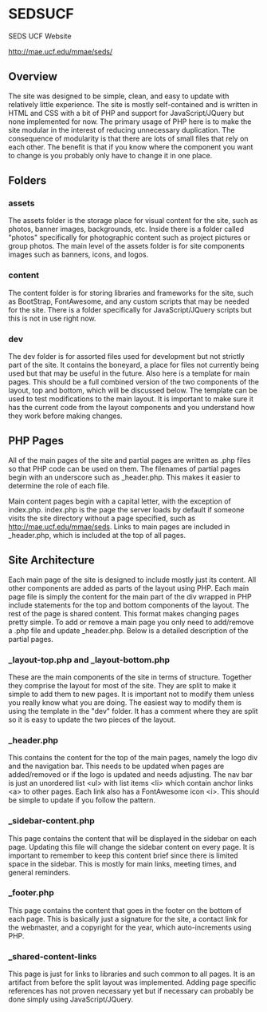 # SEDSUCF
SEDS UCF Website

http://mae.ucf.edu/mmae/seds/


## Overview

The site was designed to be simple, clean, and easy to update with relatively little experience. The site is mostly self-contained and is written in HTML and CSS with a bit of PHP and support for JavaScript/JQuery but none implemented for now. The primary usage of PHP here is to make the site modular in the interest of reducing unnecessary duplication. The consequence of modularity is that there are lots of small files that rely on each other. The benefit is that if you know where the component you want to change is you probably only have to change it in one place.

## Folders

### assets

The assets folder is the storage place for visual content for the site, such as photos, banner images, backgrounds, etc. Inside there is a folder called "photos" specifically for photographic content such as project pictures or group photos. The main level of the assets folder is for site components images such as banners, icons, and logos.

### content

The content folder is for storing libraries and frameworks for the site, such as BootStrap, FontAwesome, and any custom scripts that may be needed for the site. There is a folder specifically for JavaScript/JQuery scripts but this is not in use right now.

### dev

The dev folder is for assorted files used for development but not strictly part of the site. It contains the boneyard, a place for files not currently being used but that may be useful in the future. Also here is a template for main pages. This should be a full combined version of the two components of the layout, top and bottom, which will be discussed below. The template can be used to test modifications to the main layout. It is important to make sure it has the current code from the layout components and you understand how they work before making changes.

## PHP Pages

All of the main pages of the site and partial pages are written as .php files so that PHP code can be used on them. The filenames of partial pages begin with an underscore such as _header.php. This makes it easier to determine the role of each file.

Main content pages begin with a capital letter, with the exception of index.php. index.php is the page the server loads by default if someone visits the site directory without a page specified, such as http://mae.ucf.edu/mmae/seds. Links to main pages are included in _header.php, which is included at the top of all pages.

## Site Architecture

Each main page of the site is designed to include mostly just its content. All other components are added as parts of the layout using PHP. Each main page file is simply the content for the main part of the div wrapped in PHP include statements for the top and bottom components of the layout. The rest of the page is shared content. This format makes changing pages pretty simple. To add or remove a main page you only need to add/remove a .php file and update _header.php. Below is a detailed description of the partial pages.

### _layout-top.php and _layout-bottom.php

These are the main components of the site in terms of structure. Together they comprise the layout for most of the site. They are split to make it simple to add them to new pages. It is important not to modify them unless you really know what you are doing. The easiest way to modify them is using the template in the "dev" folder. It has a comment where they are split so it is easy to update the two pieces of the layout.

### _header.php

This contains the content for the top of the main pages, namely the logo div and the navigation bar. This needs to be updated when pages are added/removed or if the logo is updated and needs adjusting. The nav bar is just an unordered list &lt;ul&gt; with list items &lt;li&gt; which contain anchor links &lt;a&gt; to other pages. Each link also has a FontAwesome icon &lt;i&gt;. This should be simple to update if you follow the pattern.

### _sidebar-content.php 

This page contains the content that will be displayed in the sidebar on each page. Updating this file will change the sidebar content on every page. It is important to remember to keep this content brief since there is limited space in the sidebar. This is mostly for main links, meeting times, and general reminders.

### _footer.php

This page contains the content that goes in the footer on the bottom of each page. This is basically just a signature for the site, a contact link for the webmaster, and a copyright for the year, which auto-increments using PHP.

### _shared-content-links

This page is just for links to libraries and such common to all pages. It is an artifact from before the split layout was implemented. Adding page specific references has not proven necessary yet but if necessary can probably be done simply using JavaScript/JQuery.
